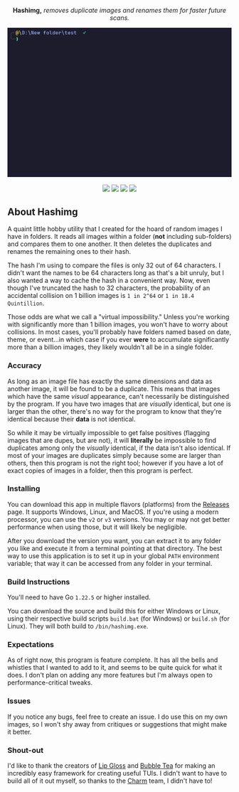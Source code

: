 <p align="center">
<b>Hashimg,</b> <i>removes duplicate images and renames them for faster future scans.</i>
</p>

<p align="center">
   <img src="https://github.com/Jaeiya/hashimg/blob/1c5b3435dfede011f2f28e0f5d3d2907e1928e8d/demo/hashimg_demo.gif" alt="demo">
</p>

<p align="center">
   <a href="https://goreportcard.com/report/github.com/jaeiya/hashimg"><img src="https://goreportcard.com/badge/github.com/jaeiya/hashimg"></a>
   <a href="https://github.com/Jaeiya/hashimg/actions"><img src="https://img.shields.io/github/actions/workflow/status/jaeiya/hashimg/release.yml"></a>
   <a href="https://github.com/Jaeiya/hashimg/releases"><img src="https://img.shields.io/github/v/release/jaeiya/hashimg"></a>
   <a href="#"><img src="https://img.shields.io/github/go-mod/go-version/jaeiya/hashimg"></a>
</p>

## About Hashimg

A quaint little hobby utility that I created for the hoard of random images I have in folders. It
reads all images within a folder (**not** including sub-folders) and compares them to one another.
It then deletes the duplicates and renames the remaining ones to their hash.

The hash I'm using to compare the files is only 32 out of 64 characters. I didn't want the names to be
64 characters long as that's a bit unruly, but I also wanted a way to cache the hash in a convenient way.
Now, even though I've truncated the hash to 32 characters, the probability of an accidental collision on 1
billion images is `1 in 2^64` or `1 in 18.4 Quintillion`.

Those odds are what we call a "virtual impossibility." Unless you're working with significantly more
than 1 billion images, you won't have to worry about collisions. In most cases, you'll probably have
folders named based on date, theme, or event...in which case if you ever **were** to accumulate
significantly more than a billion images, they likely wouldn't all be in a single folder.

### Accuracy

As long as an image file has exactly the same dimensions and data as another image, it will be found
to be a duplicate. This means that images which have the same _visual_ appearance, can't necessarily
be distinguished by the program. If you have two images that are _visually_ identical, but one is
larger than the other, there's no way for the program to know that they're identical because their
**data** is not identical.

So while it may be virtually impossible to get false positives (flagging images that are dupes, but are
not), it will **literally** be impossible to find duplicates among only the _visually_ identical, if
the data isn't also identical. If most of your images are duplicates simply because some are larger
than others, then this program is not the right tool; however if you have a lot of exact copies of
images in a folder, then this program is perfect.

### Installing

You can download this app in multiple flavors (platforms) from the [Releases] page. It supports Windows,
Linux, and MacOS. If you're using a modern processor, you can use the `v2` or `v3` versions. You may
or may not get better performance when using those, but it will likely be negligible.

After you download the version you want, you can extract it to any folder you like and execute it
from a terminal pointing at that directory. The best way to use this application is to set it up in
your global `PATH` environment variable; that way it can be accessed from any folder in your terminal.

### Build Instructions

You'll need to have Go `1.22.5` or higher installed.

You can download the source and build this for either Windows or Linux, using their respective build
scripts `build.bat` (for Windows) or `build.sh` (for Linux). They will both build to `/bin/hashimg.exe`.

### Expectations

As of right now, this program is feature complete. It has all the bells and whistles that I wanted
to add to it, and seems to be quite quick for what it does. I don't plan on adding any more features
but I'm always open to performance-critical tweaks.

### Issues

If you notice any bugs, feel free to create an issue. I do use this on my own images, so I won't shy
away from critiques or suggestions that might make it better.

### Shout-out

I'd like to thank the creators of [Lip Gloss] and [Bubble Tea] for making an incredibly easy framework
for creating useful TUIs. I didn't want to have to build all of it out myself, so thanks to the
[Charm] team, I didn't have to!

[Releases]: https://github.com/Jaeiya/hashimg/releases
[Lip Gloss]: https://github.com/charmbracelet/lipgloss
[Bubble Tea]: https://github.com/charmbracelet/bubbletea
[Charm]: https://charm.sh
